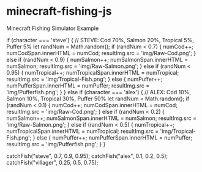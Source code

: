 # minecraft-fishing-js

Minecraft Fishing Simulator Example

if (character === 'steve') {
// STEVE: Cod 70%, Salmon 20%, Tropical 5%, Puffer 5%
let randNum = Math.random();
if (randNum < 0.7) {
numCod++;
numCodSpan.innerHTML = numCod;
resultImg.src = 'img/Raw-Cod.png';
} else if (randNum < 0.9) {
numSalmon++;
numSalmonSpan.innerHTML = numSalmon;
resultImg.src = 'img/Raw-Salmon.png';
} else if (randNum < 0.95) {
numTropical++;
numTropicalSpan.innerHTML = numTropical;
resultImg.src = 'img/Tropical-Fish.png';
} else {
numPuffer++;
numPufferSpan.innerHTML = numPuffer;
resultImg.src = 'img/Pufferfish.png';
}
} else if (character === 'alex') {
// ALEX: Cod 10%, Salmon 10%, Tropical 30%, Puffer 50%
let randNum = Math.random();
if (randNum < 0.1) {
numCod++;
numCodSpan.innerHTML = numCod;
resultImg.src = 'img/Raw-Cod.png';
} else if (randNum < 0.2) {
numSalmon++;
numSalmonSpan.innerHTML = numSalmon;
resultImg.src = 'img/Raw-Salmon.png';
} else if (randNum < 0.5) {
numTropical++;
numTropicalSpan.innerHTML = numTropical;
resultImg.src = 'img/Tropical-Fish.png';
} else {
numPuffer++;
numPufferSpan.innerHTML = numPuffer;
resultImg.src = 'img/Pufferfish.png';
}
}

catchFish("steve", 0.7, 0.9, 0.95);
catchFish("alex", 0.1, 0.2, 0.5);
catchFish("villager", 0.25, 0.5, 0.75);
